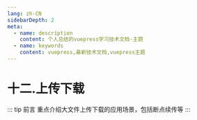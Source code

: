 ```yaml
---
lang: zh-CN
sidebarDepth: 2
meta:
  - name: description
    content: 个人总结的vuepress学习技术文档-主题
  - name: keywords
    content: vuepress,最新技术文档,vuepress主题
---
```


# 十二.上传下载

::: tip 前言
重点介绍大文件上传下载的应用场景，包括断点续传等
:::

##
